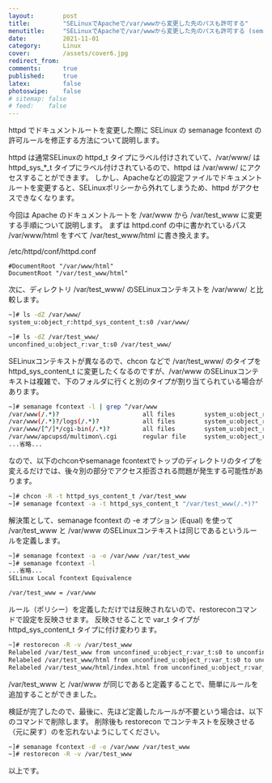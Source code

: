 ```yaml
---
layout:        post
title:         "SELinuxでApacheで/var/wwwから変更した先のパスも許可する"
menutitle:     "SELinuxでApacheで/var/wwwから変更した先のパスも許可する (semanage fcontext -e)"
date:          2021-11-01
category:      Linux
cover:         /assets/cover6.jpg
redirect_from:
comments:      true
published:     true
latex:         false
photoswipe:    false
# sitemap: false
# feed:    false
---
```


httpd でドキュメントルートを変更した際に SELinux の semanage fcontext の許可ルールを修正する方法について説明します。

httpd は通常SELinuxの httpd_t タイプにラベル付けされていて、/var/www/ は httpd_sys_*_t タイプにラベル付けされているので、httpd は /var/www/ にアクセスすることができます。
しかし、Apacheなどの設定ファイルでドキュメントルートを変更すると、SELinuxポリシーから外れてしまうため、httpd がアクセスできなくなります。

今回は Apache のドキュメントルートを /var/www から /var/test_www に変更する手順について説明します。
まずは httpd.conf の中に書かれているパス /var/www/html をすべて /var/test_www/html に書き換えます。

/etc/httpd/conf/httpd.conf 
```
#DocumentRoot "/var/www/html"
DocumentRoot "/var/test_www/html"
```
次に、ディレクトリ /var/test_www/ のSELinuxコンテキストを /var/www/ と比較します。
```bash
~]# ls -dZ /var/www/
system_u:object_r:httpd_sys_content_t:s0 /var/www/

~]# ls -dZ /var/test_www/
unconfined_u:object_r:var_t:s0 /var/test_www/
```
SELinuxコンテキストが異なるので、chcon などで /var/test_www/ のタイプを httpd_sys_content_t に変更したくなるのですが、/var/www のSELinuxコンテキストは複雑で、下のフォルダに行くと別のタイプが割り当てられている場合があります。
```bash
~]# semanage fcontext -l | grep ^/var/www
/var/www(/.*)?                       all files        system_u:object_r:httpd_sys_content_t:s0
/var/www(/.*)?/logs(/.*)?            all files        system_u:object_r:httpd_log_t:s0
/var/www/[^/]*/cgi-bin(/.*)?         all files        system_u:object_r:httpd_sys_script_exec_t:s0
/var/www/apcupsd/multimon\.cgi       regular file     system_u:object_r:apcupsd_cgi_script_exec_t:s0
...省略...
```
なので、以下のchconやsemanage fcontextでトップのディレクトリのタイプを変えるだけでは、後々別の部分でアクセス拒否される問題が発生する可能性があります。
```bash
~]# chcon -R -t httpd_sys_content_t /var/test_www                       # 一時的な解決策(非推奨)
~]# semanage fcontext -a -t httpd_sys_content_t "/var/test_www(/.*)?"   # 一時的な解決策(非推奨)
```
解決策として、semanage fcontext の -e オプション (Equal) を使って /var/test_www と /var/www のSELinuxコンテキストは同じであるというルールを定義します。
```bash
~]# semanage fcontext -a -e /var/www /var/test_www
~]# semanage fcontext -l
...省略...
SELinux Local fcontext Equivalence

/var/test_www = /var/www
```
ルール（ポリシー）を定義しただけでは反映されないので、restoreconコマンドで設定を反映させます。
反映させることで var_t タイプが httpd_sys_content_t タイプに付け変わります。
```bash
~]# restorecon -R -v /var/test_www
Relabeled /var/test_www from unconfined_u:object_r:var_t:s0 to unconfined_u:object_r:httpd_sys_content_t:s0
Relabeled /var/test_www/html from unconfined_u:object_r:var_t:s0 to unconfined_u:object_r:httpd_sys_content_t:s0
Relabeled /var/test_www/html/index.html from unconfined_u:object_r:var_t:s0 to unconfined_u:object_r:httpd_sys_content_t:s0
```
/var/test_www と /var/www が同じであると定義することで、簡単にルールを追加することができました。

検証が完了したので、最後に、先ほど定義したルールが不要という場合は、以下のコマンドで削除します。
削除後も restorecon でコンテキストを反映させる（元に戻す）のを忘れないようにしてください。
```bash
~]# semanage fcontext -d -e /var/www /var/test_www
~]# restorecon -R -v /var/test_www
```
以上です。
